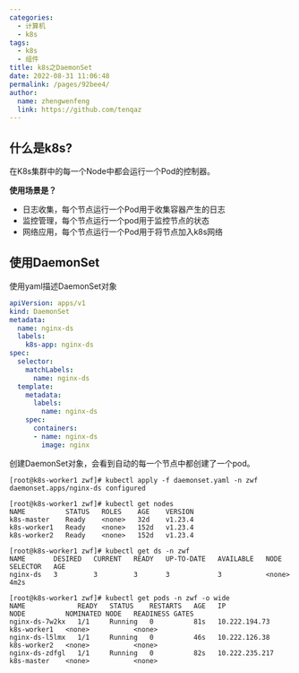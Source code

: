 ```yaml
---
categories: 
  - 计算机
  - k8s
tags: 
  - k8s
  - 组件
title: k8s之DaemonSet
date: 2022-08-31 11:06:48
permalink: /pages/92bee4/
author: 
  name: zhengwenfeng
  link: https://github.com/tenqaz
---
```




## 什么是k8s?

在K8s集群中的每一个Node中都会运行一个Pod的控制器。



**使用场景是？**

* 日志收集，每个节点运行一个Pod用于收集容器产生的日志
* 监控管理，每个节点运行一个pod用于监控节点的状态
* 网络应用，每个节点运行一个Pod用于将节点加入k8s网络



## 使用DaemonSet

使用yaml描述DaemonSet对象

```yaml
apiVersion: apps/v1
kind: DaemonSet
metadata:
  name: nginx-ds
  labels:
    k8s-app: nginx-ds
spec:
  selector:
    matchLabels:
      name: nginx-ds
  template:
    metadata:
      labels:
        name: nginx-ds
    spec:
      containers:
      - name: nginx-ds
        image: nginx
```



创建DaemonSet对象，会看到自动的每一个节点中都创建了一个pod。

```
[root@k8s-worker1 zwf]# kubectl apply -f daemonset.yaml -n zwf
daemonset.apps/nginx-ds configured

[root@k8s-worker1 zwf]# kubectl get nodes
NAME          STATUS   ROLES    AGE    VERSION
k8s-master    Ready    <none>   32d    v1.23.4
k8s-worker1   Ready    <none>   152d   v1.23.4
k8s-worker2   Ready    <none>   152d   v1.23.4

[root@k8s-worker1 zwf]# kubectl get ds -n zwf
NAME       DESIRED   CURRENT   READY   UP-TO-DATE   AVAILABLE   NODE SELECTOR   AGE
nginx-ds   3         3         3       3            3           <none>          4m2s

[root@k8s-worker1 zwf]# kubectl get pods -n zwf -o wide
NAME             READY   STATUS    RESTARTS   AGE   IP               NODE          NOMINATED NODE   READINESS GATES
nginx-ds-7w2kx   1/1     Running   0          81s   10.222.194.73    k8s-worker1   <none>           <none>
nginx-ds-l5lmx   1/1     Running   0          46s   10.222.126.38    k8s-worker2   <none>           <none>
nginx-ds-zdfgl   1/1     Running   0          82s   10.222.235.217   k8s-master    <none>           <none>